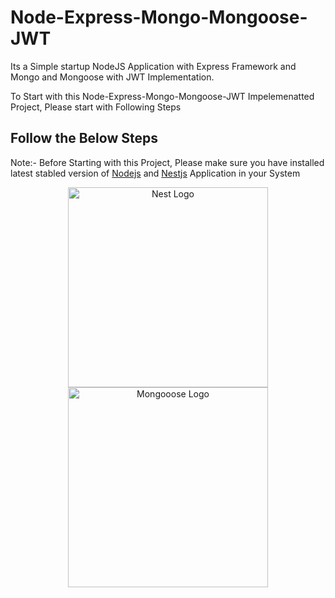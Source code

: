 

# Node-Express-Mongo-Mongoose-JWT

Its a Simple startup NodeJS Application with Express Framework and Mongo and Mongoose with JWT Implementation.

To Start with this  Node-Express-Mongo-Mongoose-JWT Impelemenatted Project, Please start with Following Steps


## Follow the Below Steps

Note:- Before Starting with this Project, Please make sure you have installed latest stabled version of [Nodejs](https://nodejs.org/en/) and [Nestjs](https://nestjs.com/)  Application in your System 

<p align="center">
  <a href="http://nestjs.com/" target="blank"><img src="https://nestjs.com/img/logo_text.svg" width="320" alt="Nest Logo" /></a>
  <a href="https://mongoosejs.com/" target="blank"><img src="https://cms-assets.tutsplus.com/uploads/users/34/posts/29527/preview_image/mongoose.jpg" width="320" alt="Mongooose Logo" /></a>

</p>

[circleci-image]: https://img.shields.io/circleci/build/github/nestjs/nest/master?token=abc123def456
[circleci-url]: https://circleci.com/gh/nestjs/nest


